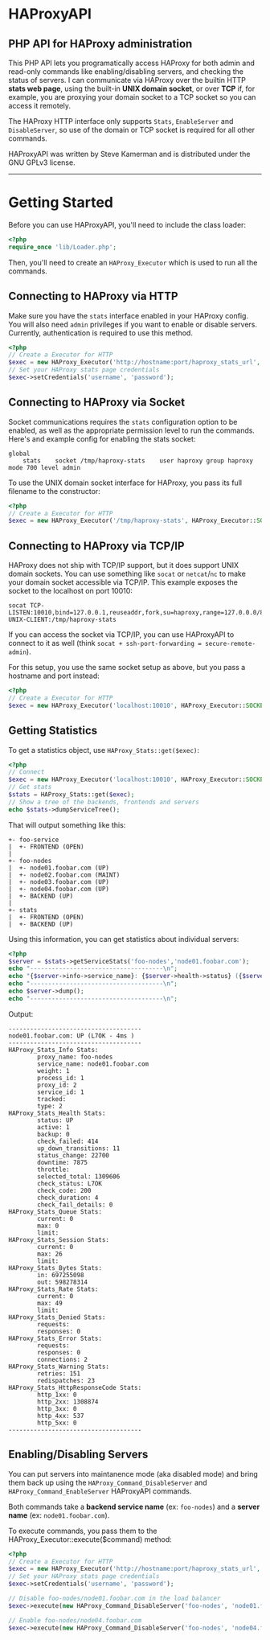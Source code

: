 # HAProxyAPI #
## PHP API for HAProxy administration ##

This PHP API lets you programatically access HAProxy for both admin and read-only commands like enabling/disabling servers, and checking the status of servers.  I can communicate via HAProxy over the builtin HTTP **stats web page**, using the built-in **UNIX domain socket**, or over **TCP** if, for example, you are proxying your domain socket to a TCP socket so you can access it remotely.

The HAProxy HTTP interface only supports `Stats`, `EnableServer` and `DisableServer`, so use of the domain or TCP socket is required for all other commands.

HAProxyAPI was written by Steve Kamerman and is distributed under the GNU GPLv3 license.

----------

# Getting Started #
Before you can use HAProxyAPI, you'll need to include the class loader:

```php
<?php
require_once 'lib/Loader.php';
```

Then, you'll need to create an `HAProxy_Executor` which is used to run all the commands.

## Connecting to HAProxy via HTTP ##
Make sure you have the `stats` interface enabled in your HAProxy config.  You will also need `admin` privileges if you want to enable or disable servers.  Currently, authentication is required to use this method.

```php
<?php
// Create a Executor for HTTP
$exec = new HAProxy_Executor('http://hostname:port/haproxy_stats_url', HAProxy_Executor::HTTP);
// Set your HAProxy stats page credentials
$exec->setCredentials('username', 'password');
```

## Connecting to HAProxy via Socket ##
Socket communications requires the `stats` configuration option to be enabled, as well as the appropriate permission level to run the commands.  Here's and example config for enabling the stats socket:

```
global
    stats    socket /tmp/haproxy-stats    user haproxy group haproxy mode 700 level admin
```

To use the UNIX domain socket interface for HAProxy, you pass its full filename to the constructor:

```php
<?php
// Create a Executor for HTTP
$exec = new HAProxy_Executor('/tmp/haproxy-stats', HAProxy_Executor::SOCKET);
```

## Connecting to HAProxy via TCP/IP ##
HAProxy does not ship with TCP/IP support, but it does support UNIX domain sockets.  You can use something like `socat` or `netcat`/`nc` to make your domain socket accessible via TCP/IP.  This example exposes the socket to the localhost on port 10010:

```
socat TCP-LISTEN:10010,bind=127.0.0.1,reuseaddr,fork,su=haproxy,range=127.0.0.0/8 UNIX-CLIENT:/tmp/haproxy-stats
```

If you can access the socket via TCP/IP, you can use HAProxyAPI to connect to it as well (think `socat + ssh-port-forwarding = secure-remote-admin`).

For this setup, you use the same socket setup as above, but you pass a hostname and port instead:

```php
<?php
// Create a Executor for HTTP
$exec = new HAProxy_Executor('localhost:10010', HAProxy_Executor::SOCKET);
```

## Getting Statistics ##
To get a statistics object, use `HAProxy_Stats::get($exec)`:

```php
<?php
// Connect
$exec = new HAProxy_Executor('localhost:10010', HAProxy_Executor::SOCKET);
// Get stats
$stats = HAProxy_Stats::get($exec);
// Show a tree of the backends, frontends and servers
echo $stats->dumpServiceTree();
```

That will output something like this:

```
+- foo-service
|  +- FRONTEND (OPEN)
|
+- foo-nodes
|  +- node01.foobar.com (UP)
|  +- node02.foobar.com (MAINT)
|  +- node03.foobar.com (UP)
|  +- node04.foobar.com (UP)
|  +- BACKEND (UP)
|
+- stats
|  +- FRONTEND (OPEN)
|  +- BACKEND (UP)
```

Using this information, you can get statistics about individual servers:

```php
<?php
$server = $stats->getServiceStats('foo-nodes','node01.foobar.com');
echo "-------------------------------------\n";
echo "{$server->info->service_name}: {$server->health->status} ({$server->health->check_status} - {$server->health->check_duration}ms )\n";
echo "-------------------------------------\n";
echo $server->dump();
echo "-------------------------------------\n";
```

Output:

```
-------------------------------------
node01.foobar.com: UP (L7OK - 4ms )
-------------------------------------
HAProxy_Stats_Info Stats:
        proxy_name: foo-nodes
        service_name: node01.foobar.com
        weight: 1
        process_id: 1
        proxy_id: 2
        service_id: 1
        tracked:
        type: 2
HAProxy_Stats_Health Stats:
        status: UP
        active: 1
        backup: 0
        check_failed: 414
        up_down_transitions: 11
        status_change: 22700
        downtime: 7875
        throttle:
        selected_total: 1309606
        check_status: L7OK
        check_code: 200
        check_duration: 4
        check_fail_details: 0
HAProxy_Stats_Queue Stats:
        current: 0
        max: 0
        limit:
HAProxy_Stats_Session Stats:
        current: 0
        max: 26
        limit:
HAProxy_Stats_Bytes Stats:
        in: 697255098
        out: 598278314
HAProxy_Stats_Rate Stats:
        current: 0
        max: 49
        limit:
HAProxy_Stats_Denied Stats:
        requests:
        responses: 0
HAProxy_Stats_Error Stats:
        requests:
        responses: 0
        connections: 2
HAProxy_Stats_Warning Stats:
        retries: 151
        redispatches: 23
HAProxy_Stats_HttpResponseCode Stats:
        http_1xx: 0
        http_2xx: 1308874
        http_3xx: 0
        http_4xx: 537
        http_5xx: 0
-------------------------------------
```

## Enabling/Disabling Servers ##
You can put servers into maintanence mode (aka disabled mode) and bring them back up using the `HAProxy_Command_DisableServer` and `HAProxy_Command_EnableServer` HAProxyAPI commands.

Both commands take a **backend service name** (ex: `foo-nodes`) and a **server name** (ex: `node01.foobar.com`).

To execute commands, you pass them to the HAProxy_Executor::execute($command) method:

```php
<?php
// Create a Executor for HTTP
$exec = new HAProxy_Executor('http://hostname:port/haproxy_stats_url', HAProxy_Executor::HTTP);
// Set your HAProxy stats page credentials
$exec->setCredentials('username', 'password');

// Disable foo-nodes/node01.foobar.com in the load balancer
$exec->execute(new HAProxy_Command_DisableServer('foo-nodes', 'node01.foobar.com'));

// Enable foo-nodes/node04.foobar.com
$exec->execute(new HAProxy_Command_DisableServer('foo-nodes', 'node04.foobar.com'));
```